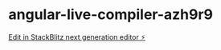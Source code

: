 # angular-live-compiler-azh9r9

[Edit in StackBlitz next generation editor ⚡️](https://stackblitz.com/~/github.com/TheJignesh/angular-live-compiler-azh9r9)